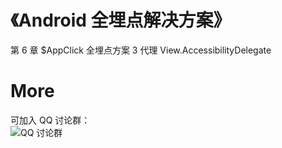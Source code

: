 # 《Android 全埋点解决方案》

第 6 章 $AppClick 全埋点方案 3 代理 View.AccessibilityDelegate

# More
可加入 QQ 讨论群：<br>
![ QQ 讨论群](https://github.com/wangzhzh/AutoTrackAppClick1/blob/master/screenshots/img001.jpeg)
